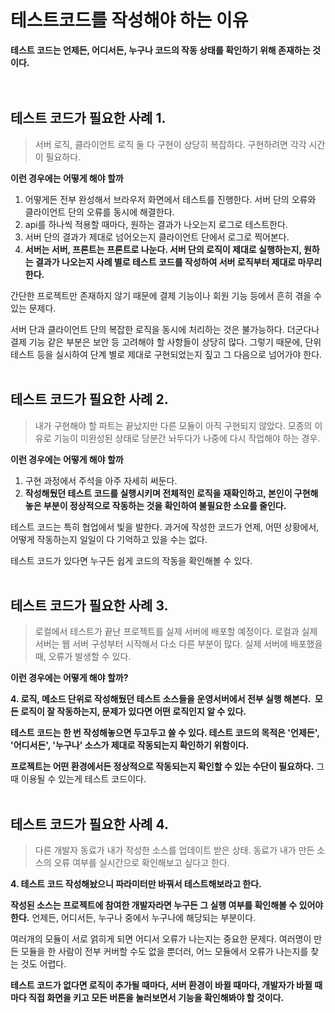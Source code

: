 # 테스트코드를 작성해야 하는 이유

**테스트 코드는 언제든, 어디서든, 누구나 코드의 작동 상태를 확인하기 위해 존재하는 것이다.**
<br>
<br>
<br>

## 테스트 코드가 필요한 사례 1.

> 서버 로직, 클라이언트 로직 둘 다 구현이 상당히 복잡하다. 구현하려면 각각 시간이 필요하다.
> 

**이런 경우에는 어떻게 해야 할까**

1. 어떻게든 전부 완성해서 브라우저 화면에서 테스트를 진행한다. 서버 단의 오류와 클라이언트 단의 오류를 동시에 해결한다.
2. api를 하나씩 적용할 때마다, 원하는 결과가 나오는지 로그로 테스트한다.
3. 서버 단의 결과가 제대로 넘어오는지 클라이언트 단에서 로그로 찍어본다. 
4. **서버는 서버, 프론트는 프론트로 나눈다. 서버 단의 로직이 제대로 실행하는지, 원하는 결과가 나오는지 사례 별로 테스트 코드를 작성하여 서버 로직부터 제대로 마무리 한다.**

간단한 프로젝트만 존재하지 않기 때문에 결제 기능이나 회원 기능 등에서 흔히 겪을 수 있는 문제다.

서버 단과 클라이언트 단의 복잡한 로직을 동시에 처리하는 것은 불가능하다. 더군다나 결제 기능 같은 부분은 보안 등 고려해야 할 사항들이 상당히 많다. 그렇기 때문에, 단위 테스트 등을 실시하여 단계 별로 제대로 구현되었는지 짚고 그 다음으로 넘어가야 한다.
<br>
<br>
## 테스트 코드가 필요한 사례 2.

> 내가 구현해야 할 파트는 끝났지만 다른 모듈이 아직 구현되지 않았다. 모종의 이유로 기능이 미완성된 상태로 당분간 놔두다가 나중에 다시 작업해야 하는 경우.
> 

**이런 경우에는 어떻게 해야 할까**

1. 구현 과정에서 주석을 아주 자세히 써둔다.
2. **작성해뒀던 테스트 코드를 실행시키며 전체적인 로직을 재확인하고, 본인이 구현해놓은 부분이 정상적으로 작동하는 것을 확인하여 불필요한 소요를 줄인다.**

테스트 코드는 특히 협업에서 빛을 발한다. 과거에 작성한 코드가 언제, 어떤 상황에서, 어떻게 작동하는지 일일이 다 기억하고 있을 수는 없다.

테스트 코드가 있다면 누구든 쉽게 코드의 작동을 확인해볼 수 있다.
<br>
<br>
## 테스트 코드가 필요한 사례 3.

> 로컬에서 테스트가 끝난 프로젝트를 실제 서버에 배포할 예정이다. 로컬과 실제 서버는 웹 서버 구성부터 시작해서 다소 다른 부분이 많다. 실제 서버에 배포했을 때, 오류가 발생할 수 있다.
> 

**이런 경우에는 어떻게 해야 할까?**

**4. 로직, 메소드 단위로 작성해뒀던 테스트 소스들을 운영서버에서 전부 실행 해본다.  모든 로직이 잘 작동하는지, 문제가 있다면 어떤 로직인지 알 수 있다.**

**테스트 코드는 한 번 작성해놓으면 두고두고 쓸 수 있다. 테스트 코드의 목적은 '언제든', '어디서든', '누구나' 소스가 제대로 작동되는지 확인하기 위함이다.**

**프로젝트는 어떤 환경에서든 정상적으로 작동되는지 확인할 수 있는 수단이 필요하다.** 그때 이용될 수 있는게 테스트 코드이다.
<br>
<br>
## 테스트 코드가 필요한 사례 4.

> 다른 개발자 동료가 내가 작성한 소스를 업데이트 받은 상태. 동료가 내가 만든 소스의 오류 여부를 실시간으로 확인해보고 싶다고 한다.
> 

**4. 테스트 코드 작성해놨으니 파라미터만 바꿔서 테스트해보라고 한다.**

**작성된 소스는 프로젝트에 참여한 개발자라면 누구든 그 실행 여부를 확인해볼 수 있어야한다.** 언제든, 어디서든, 누구나 중에서 누구나에 해당되는 부분이다.

여러개의 모듈이 서로 얽히게 되면 어디서 오류가 나는지는 중요한 문제다. 여러명이 만든 모듈을 한 사람이 전부 커버할 수도 없을 뿐더러, 어느 모듈에서 오류가 나는지를 찾는 것도 어렵다.

**테스트 코드가 없다면 로직이 추가될 때마다, 서버 환경이 바뀔 때마다, 개발자가 바뀔 때마다 직접 화면을 키고 모든 버튼을 눌러보면서 기능을 확인해봐야 할 것이다.**
